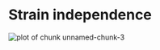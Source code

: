 Strain independence
========================================================






![plot of chunk unnamed-chunk-3](figure/unnamed-chunk-3-1.png)

